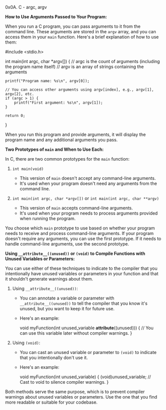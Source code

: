 0x0A. C - argc, argv

**How to Use Arguments Passed to Your Program:**

When you run a C program, you can pass arguments to it from the command line. These arguments are stored in the `argv` array, and you can access them in your `main` function. Here's a brief explanation of how to use them:


#include <stdio.h>

int main(int argc, char *argv[]) {
    // argc is the count of arguments (including the program name itself)
    // argv is an array of strings containing the arguments

    printf("Program name: %s\n", argv[0]);

    // You can access other arguments using argv[index], e.g., argv[1], argv[2], etc.
    if (argc > 1) {
        printf("First argument: %s\n", argv[1]);
    }

    return 0;
}


When you run this program and provide arguments, it will display the program name and any additional arguments you pass.

**Two Prototypes of `main` and When to Use Each:**

In C, there are two common prototypes for the `main` function:

1. `int main(void)`
   - This version of `main` doesn't accept any command-line arguments.
   - It's used when your program doesn't need any arguments from the command line.

2. `int main(int argc, char *argv[])` or `int main(int argc, char **argv)`
   - This version of `main` accepts command-line arguments.
   - It's used when your program needs to process arguments provided when running the program.

You choose which `main` prototype to use based on whether your program needs to receive and process command-line arguments. If your program doesn't require any arguments, you can use the first prototype. If it needs to handle command-line arguments, use the second prototype.

**Using `__attribute__((unused))` or `(void)` to Compile Functions with Unused Variables or Parameters:**

You can use either of these techniques to indicate to the compiler that you intentionally have unused variables or parameters in your function and that it shouldn't generate warnings about them.

1. Using `__attribute__((unused))`:
   - You can annotate a variable or parameter with `__attribute__((unused))` to tell the compiler that you know it's unused, but you want to keep it for future use.
   - Here's an example:
     
     void myFunction(int unused_variable __attribute__((unused))) {
         // You can use this variable later without compiler warnings.
     }
     

2. Using `(void)`:
   - You can cast an unused variable or parameter to `(void)` to indicate that you intentionally don't use it.
   - Here's an example:
     
     void myFunction(int unused_variable) {
         (void)unused_variable; // Cast to void to silence compiler warnings.
     }
     

Both methods serve the same purpose, which is to prevent compiler warnings about unused variables or parameters. Use the one that you find more readable or suitable for your codebase.
